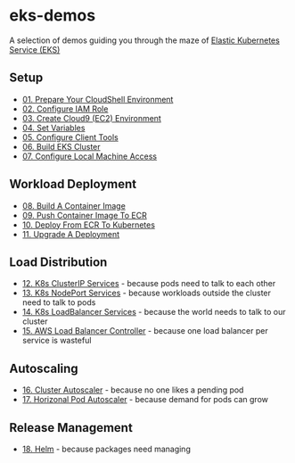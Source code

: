 # eks-demos
A selection of demos guiding you through the maze of [Elastic Kubernetes Service (EKS)](https://aws.amazon.com/eks)

## Setup
* [01. Prepare Your CloudShell Environment](doc/01-cloudshell/README.md)
* [02. Configure IAM Role](doc/02-iam-role/README.md)
* [03. Create Cloud9 (EC2) Environment](doc/03-cloud9/README.md)
* [04. Set Variables](doc/04-set-variables/README.md)
* [05. Configure Client Tools](doc/05-client-tools/README.md)
* [06. Build EKS Cluster](doc/06-build-cluster/README.md)
* [07. Configure Local Machine Access](doc/07-local-access/README.md)

## Workload Deployment
* [08. Build A Container Image](doc/08-build-container-image/README.md)
* [09. Push Container Image To ECR](doc/09-push-to-ecr/README.md)
* [10. Deploy From ECR To Kubernetes](doc/10-deploy-to-k8s/README.md)
* [11. Upgrade A Deployment](doc/11-upgrade-deployment/README.md)

## Load Distribution
* [12. K8s ClusterIP Services](doc/12-clusterip-services/README.md) - because pods need to talk to each other
* [13. K8s NodePort Services](doc/13-nodeport-services/README.md) - because workloads outside the cluster need to talk to pods
* [14. K8s LoadBalancer Services](doc/14-loadbalancer-services/README.md) - because the world needs to talk to our cluster
* [15. AWS Load Balancer Controller](doc/15-aws-load-balancer-controller/README.md) - because one load balancer per service is wasteful

## Autoscaling
* [16. Cluster Autoscaler](doc/16-ca/README.md) - because no one likes a pending pod
* [17. Horizonal Pod Autoscaler](doc/17-hpa/README.md) - because demand for pods can grow

## Release Management
* [18. Helm](doc/18-helm/README.md) - because packages need managing
